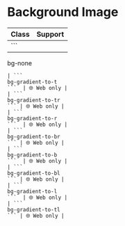 # Background Image

| Class                     | Support     |
| ------------------------- | ----------- |
| ```
bg-none
```           | 🌐 Web only |
| ```
bg-gradient-to-t
```  | 🌐 Web only |
| ```
bg-gradient-to-tr
``` | 🌐 Web only |
| ```
bg-gradient-to-r
```  | 🌐 Web only |
| ```
bg-gradient-to-br
``` | 🌐 Web only |
| ```
bg-gradient-to-b
```  | 🌐 Web only |
| ```
bg-gradient-to-bl
``` | 🌐 Web only |
| ```
bg-gradient-to-l
```  | 🌐 Web only |
| ```
bg-gradient-to-tl
``` | 🌐 Web only |
